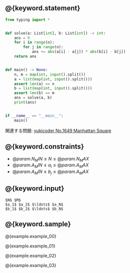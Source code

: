 ## @{keyword.statement}

``` python
from typing import *


def solve(a: List[int], b: List[int]) -> int:
    ans = 0
    for i in range(n):
        for j in range(n):
            ans += abs(a[i] - a[j]) * abs(b[i] - b[j])
    return ans


def main() -> None:
    n, m = map(int, input().split())
    a = list(map(int, input().split()))
    assert len(a) == n
    b = list(map(int, input().split()))
    assert len(b) == m
    ans = solve(a, b)
    print(ans)


if __name__ == "__main__":
    main()
```

関連する問題: [yukicoder No.1649 Manhattan Square](https://yukicoder.me/problems/no/1649)

## @{keyword.constraints}

- $@{param.N_MIN} \leq N \leq @{param.N_MAX}$
- $@{param.A_MIN} \leq a_i \leq @{param.A_MAX}$
- $@{param.A_MIN} \leq b_j \leq @{param.A_MAX}$

## @{keyword.input}

```
$N$ $M$
$a_1$ $a_2$ $\ldots$ $a_N$
$b_1$ $b_2$ $\ldots$ $b_N$
```

## @{keyword.sample}

@{example.example_00}

@{example.example_01}

@{example.example_02}

@{example.example_03}
